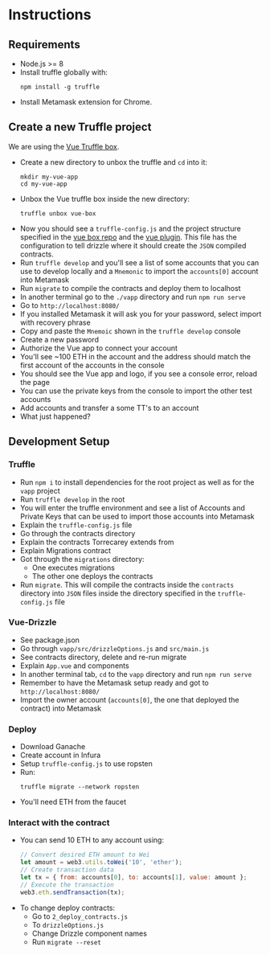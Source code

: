 # Instructions


## Requirements
- Node.js >= 8
- Install truffle globally with:
  ```shell
  npm install -g truffle
  ```
- Install Metamask extension for Chrome.

## Create a new Truffle project
We are using the [Vue Truffle box](https://www.trufflesuite.com/boxes/drizzle-vue-box).
- Create a new directory to unbox the truffle and `cd` into it:
  ```shell
  mkdir my-vue-app
  cd my-vue-app
  ```
- Unbox the Vue truffle box inside the new directory:
  ```shell
  truffle unbox vue-box
  ```
- Now you should see a `truffle-config.js` and the project structure specified in the
[vue box repo](https://github.com/truffle-box/vue-box) and the
[vue plugin](https://github.com/trufflesuite/drizzle/tree/develop/packages/vue-plugin#vue-plugin).
This file has the configuration to tell drizzle where it should create the `JSON` compiled contracts.
- Run `truffle develop` and you'll see a list of some accounts that you can use to develop locally and a `Mnemonic` to
import the `accounts[0]` account into Metamask
- Run `migrate` to compile the contracts and deploy them to localhost
- In another terminal go to the `./vapp` directory and run `npm run serve`
- Go to `http://localhost:8080/`
- If you installed Metamask it will ask you for your password, select import with recovery phrase
- Copy and paste the `Mnemoic` shown in the `truffle develop` console
- Create a new password
- Authorize the Vue app to connect your account
- You'll see ~100 ETH in the account and the address should match the first account of the accounts in the console
- You should see the Vue app and logo, if you see a console error, reload the page
- You can use the private keys from the console to import the other test accounts
- Add accounts and transfer a some TT's to an account
- What just happened?

## Development Setup

### Truffle
- Run `npm i` to install dependencies for the root project as well as 
for the `vapp` project
- Run `truffle develop` in the root
- You will enter the truffle environment and see a list of Accounts and Private Keys that can be used to import those
    accounts into Metamask
- Explain the `truffle-config.js` file
- Go through the contracts directory
- Explain the contracts Torrecarey extends from
- Explain Migrations contract
- Got through the `migrations` directory:
  - One executes migrations
  - The other one deploys the contracts
- Run `migrate`. This will compile the contracts inside the `contracts` directory into `JSON` files inside the
directory specified in the `truffle-config.js` file


### Vue-Drizzle
- See package.json
- Go through `vapp/src/drizzleOptions.js` and `src/main.js`
- See contracts directory, delete and re-run migrate
- Explain `App.vue` and components
- In another terminal tab, `cd` to the `vapp` directory and run `npm run serve`
- Remember to have the Metamask setup ready and got to `http://localhost:8080/`
- Import the owner account (`accounts[0]`, the one that deployed the contract) into Metamask

### Deploy 
- Download Ganache
- Create account in Infura
- Setup `truffle-config.js` to use ropsten
- Run:
  ```shell
  truffle migrate --network ropsten
  ```
- You'll need ETH from the faucet


### Interact with the contract
- You can send 10 ETH to any account using:
  ```js
  // Convert desired ETH amount to Wei
  let amount = web3.utils.toWei('10', 'ether');
  // Create transaction data
  let tx = { from: accounts[0], to: accounts[1], value: amount };
  // Execute the transaction
  web3.eth.sendTransaction(tx);
  ```
- To change deploy contracts:
  - Go to `2_deploy_contracts.js`
  - To `drizzleOptions.js`
  - Change Drizzle component names
  - Run `migrate --reset`


